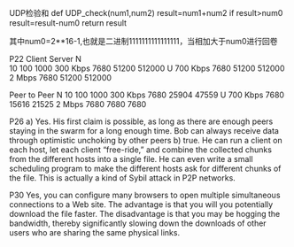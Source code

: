 UDP检验和
def UDP_check(num1,num2)
   result=num1+num2
   if result>num0
      result=result-num0
   return result
   
  其中num0=2**16-1,也就是二进制1111111111111111，当相加大于num0进行回卷


P22
Client Server
N       
10    100       1000
    300 Kbps    7680   51200   512000
U   700 Kbps    7680   51200   512000
2 Mbps      7680   51200   512000

Peer to Peer
N
10      100      1000
    300 Kbps   7680   25904    47559
U   700 Kbps   7680   15616    21525
2 Mbps    7680    7680     7680


P26
a)	Yes. His first claim is possible, as long as there are enough peers staying in the swarm for
a long enough time. Bob can always receive data through optimistic unchoking by other
peers
b) true. He can run a client on each host, let each client “free-ride,”
and combine the collected chunks from the different hosts into a single file. He can even
write a small scheduling program to make the different hosts ask for different chunks of
the file. This is actually a kind of Sybil attack in P2P networks.


P30
Yes, you can configure many browsers to open multiple simultaneous connections to a
Web site. The advantage is that you will you potentially download the file faster. The
disadvantage is that you may be hogging the bandwidth, thereby significantly slowing
down the downloads of other users who are sharing the same physical links.
